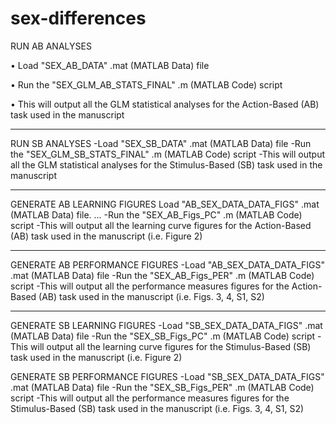 # sex-differences

RUN AB ANALYSES

•	 Load "SEX_AB_DATA" .mat (MATLAB Data) file

•	 Run the "SEX_GLM_AB_STATS_FINAL" .m (MATLAB Code) script 

•	 This will output all the GLM statistical analyses for the Action-Based (AB) task used in the manuscript

-----
RUN SB ANALYSES
-Load "SEX_SB_DATA" .mat (MATLAB Data) file 
-Run the "SEX_GLM_SB_STATS_FINAL" .m (MATLAB Code) script 
-This will output all the GLM statistical analyses for the Stimulus-Based (SB) task used in the manuscript

----
GENERATE AB LEARNING FIGURES 
Load "AB_SEX_DATA_DATA_FIGS" .mat (MATLAB Data) file. ...
-Run the "SEX_AB_Figs_PC" .m (MATLAB Code) script 
-This will output all the learning curve figures for the Action-Based (AB) task used in the manuscript (i.e. Figure 2)

----
GENERATE AB PERFORMANCE FIGURES 
-Load "AB_SEX_DATA_DATA_FIGS" .mat (MATLAB Data) file 
-Run the "SEX_AB_Figs_PER" .m (MATLAB Code) script 
-This will output all the performance measures figures for the Action-Based (AB) task used in the manuscript (i.e. Figs. 3, 4, S1, S2)

----
GENERATE SB LEARNING FIGURES 
-Load "SB_SEX_DATA_DATA_FIGS" .mat (MATLAB Data) file 
-Run the "SEX_SB_Figs_PC" .m (MATLAB Code) script 
-This will output all the learning curve figures for the Stimulus-Based (SB) task used in the manuscript (i.e. Figure 2)

GENERATE SB PERFORMANCE FIGURES 
-Load "SB_SEX_DATA_DATA_FIGS" .mat (MATLAB Data) file 
-Run the "SEX_SB_Figs_PER" .m (MATLAB Code) script 
-This will output all the performance measures figures for the Stimulus-Based (SB) task used in the manuscript (i.e. Figs. 3, 4, S1, S2)
